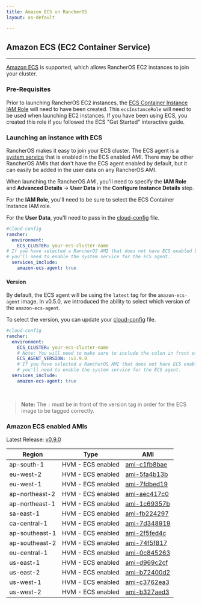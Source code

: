 ```yaml
---
title: Amazon ECS on RancherOS
layout: os-default

---
```


## Amazon ECS (EC2 Container Service)
---

[Amazon ECS](https://aws.amazon.com/ecs/) is supported, which allows RancherOS EC2 instances to join your cluster.

### Pre-Requisites

Prior to launching RancherOS EC2 instances, the [ECS Container Instance IAM Role](http://docs.aws.amazon.com/AmazonECS/latest/developerguide/instance_IAM_role.html) will need to have been created. This `ecsInstanceRole` will need to be used when launching EC2 instances. If you have been using ECS, you created this role if you followed the ECS "Get Started" interactive guide.

### Launching an instance with ECS

RancherOS makes it easy to join your ECS cluster. The ECS agent is a [system service]({{site.baseurl}}/os/system-services/adding-system-services/) that is enabled in the ECS enabled AMI. There may be other RancherOS AMIs that don't have the ECS agent enabled by default, but it can easily be added in the user data on any RancherOS AMI.

When launching the RancherOS AMI, you'll need to specify the **IAM Role** and **Advanced Details** -> **User Data** in the **Configure Instance Details** step.

For the **IAM Role**, you'll need to be sure to select the ECS Container Instance IAM role.

For the **User Data**, you'll need to pass in the [cloud-config]({{site.baseurl}}/os/configuration/#cloud-config) file.

```yaml
#cloud-config
rancher:
  environment:
    ECS_CLUSTER: your-ecs-cluster-name
# If you have selected a RancherOS AMI that does not have ECS enabled by default,
# you'll need to enable the system service for the ECS agent.
  services_include:
    amazon-ecs-agent: true
```

#### Version

By default, the ECS agent will be using the `latest` tag for the `amazon-ecs-agent` image. In v0.5.0, we introduced the ability to select which version of the `amazon-ecs-agent`.

To select the version, you can update your [cloud-config]({{site.baseurl}}/os/configuration/#cloud-config) file.

```yaml
#cloud-config
rancher:
  environment:
    ECS_CLUSTER: your-ecs-cluster-name
    # Note: You will need to make sure to include the colon in front of the version.
    ECS_AGENT_VERSION: :v1.9.0
    # If you have selected a RancherOS AMI that does not have ECS enabled by default,
    # you'll need to enable the system service for the ECS agent.
  services_include:
    amazon-ecs-agent: true
```

<br>

> **Note:** The `:` must be in front of the version tag in order for the ECS image to be tagged correctly.

### Amazon ECS enabled AMIs

Latest Release: [v0.9.0](https://github.com/rancher/os/releases/tag/v0.9.0)

Region | Type | AMI
---|--- | ---
ap-south-1 | HVM - ECS enabled | [ami-c1fb8bae](https://ap-south-1.console.aws.amazon.com/ec2/home?region=ap-south-1#launchInstanceWizard:ami=ami-c1fb8bae)
eu-west-2 | HVM - ECS enabled | [ami-5fa4b13b](https://eu-west-2.console.aws.amazon.com/ec2/home?region=eu-west-2#launchInstanceWizard:ami=ami-5fa4b13b)
eu-west-1 | HVM - ECS enabled | [ami-7fdbed19](https://eu-west-1.console.aws.amazon.com/ec2/home?region=eu-west-1#launchInstanceWizard:ami=ami-7fdbed19)
ap-northeast-2 | HVM - ECS enabled | [ami-aec417c0](https://ap-northeast-2.console.aws.amazon.com/ec2/home?region=ap-northeast-2#launchInstanceWizard:ami=ami-aec417c0)
ap-northeast-1 | HVM - ECS enabled | [ami-1c69357b](https://ap-northeast-1.console.aws.amazon.com/ec2/home?region=ap-northeast-1#launchInstanceWizard:ami=ami-1c69357b)
sa-east-1 | HVM - ECS enabled | [ami-fb224297](https://sa-east-1.console.aws.amazon.com/ec2/home?region=sa-east-1#launchInstanceWizard:ami=ami-fb224297)
ca-central-1 | HVM - ECS enabled | [ami-7d348919](https://ca-central-1.console.aws.amazon.com/ec2/home?region=ca-central-1#launchInstanceWizard:ami=ami-7d348919)
ap-southeast-1 | HVM - ECS enabled | [ami-2f5fed4c](https://ap-southeast-1.console.aws.amazon.com/ec2/home?region=ap-southeast-1#launchInstanceWizard:ami=ami-2f5fed4c)
ap-southeast-2 | HVM - ECS enabled | [ami-74f5f817](https://ap-southeast-2.console.aws.amazon.com/ec2/home?region=ap-southeast-2#launchInstanceWizard:ami=ami-74f5f817)
eu-central-1 | HVM - ECS enabled | [ami-0c845263](https://eu-central-1.console.aws.amazon.com/ec2/home?region=eu-central-1#launchInstanceWizard:ami=ami-0c845263)
us-east-1 | HVM - ECS enabled | [ami-d969c2cf](https://us-east-1.console.aws.amazon.com/ec2/home?region=us-east-1#launchInstanceWizard:ami=ami-d969c2cf)
us-east-2 | HVM - ECS enabled | [ami-b72400d2](https://us-east-2.console.aws.amazon.com/ec2/home?region=us-east-2#launchInstanceWizard:ami=ami-b72400d2)
us-west-1 | HVM - ECS enabled | [ami-c3762ea3](https://us-west-1.console.aws.amazon.com/ec2/home?region=us-west-1#launchInstanceWizard:ami=ami-c3762ea3)
us-west-2 | HVM - ECS enabled | [ami-b327aed3](https://us-west-2.console.aws.amazon.com/ec2/home?region=us-west-2#launchInstanceWizard:ami=ami-b327aed3)
